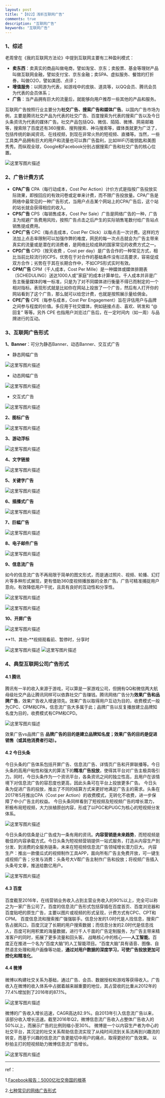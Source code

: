```yaml
---
layout: post
title: "【022】浅析互联网广告"
comments: true
description: "互联网广告"
keywords: "互联网广告"
---
```


### 1、综述
老周曾在《我的互联网方法论》中提到互联网主要有三种盈利模式：
  - **卖东西**：卖真实的商品叫做电商，譬如淘宝、京东；卖股票、基金等理财产品叫做互联网金融，譬如支付宝、京东金融；卖SPA、虚拟服务、餐馆的打折券，叫做O2O，譬如美团、点评；
  - **增值服务**：以网游为代表，如游戏中的皮肤、道具等，以QQ会员、腾讯会员为代表的会员体系；
  - **广告**：当产品拥有巨大的流量后，就能够向用户推荐一些其他的产品和服务。

互联网广告按照行业主要分为**社交广告、搜索广告和媒体广告**。以国内广告市场为例，主要是腾讯社交产品为代表的社交广告、百度搜索为代表的搜索广告以及今日头条资讯为代表的媒体广告。社交产品包括QQ、微信、陌陌、微博、网易邮箱等，搜索除了百度还有360搜索、搜狗搜索、神马搜索等，媒体类就更为广泛了，包括传统的新闻资讯、在线视频，到现在非常火热的短视频、直播等。当然，一些工具类产品拥有巨大的用户和流量也可以靠广告盈利，比如WiFi万能钥匙和美图秀秀。而纵观全球，Google和Facebook分别占据搜索广告和社交广告的核心位置。

![这里写图片描述](http://img.blog.csdn.net/20170909011511893?watermark/2/text/aHR0cDovL2Jsb2cuY3Nkbi5uZXQvYWNlbGl0/font/5a6L5L2T/fontsize/400/fill/I0JBQkFCMA==/dissolve/70/gravity/SouthEast)

### 2、广告计费方式
- **CPA广告**
CPA（每行动成本，Cost Per Action）计价方式是指按广告投放实际效果，即按回应的有效问卷或定单来计费，而不限广告投放量。CPA广告是网络中最常见的一种广告形式，当用户点击某个网站上的CPA广告后，这个站的站长就会获得相应的收入。
- **CPS广告**
CPS（每销售成本，Cost Per Sale）广告是网络广告的一种，广告主为规避广告费用风险，按照广告点击之后产生的实际销售笔数付给广告站点销售提成费用。
- **CPC广告**
CPC（每点击成本，Cost Per Click）以每点击一次计费。这样的方法加上点击率限制可以加强作弊的难度，网民的每一次点击就会为广告主带来真实的流量或是潜在的消费者，是网络比较成熟的国家常见的收费方式之一。
- **CPD广告**
CPD（按天收费 ，Cost per day）是广告合作的一种常见方式，相比当前比较流行的CPS，优势在于对合作的基础条件没有过高要求，容易促成双方合作；劣势在于其在长期合作中，不如CPS形式实时有效。
- **CPM广告**
CPM（千人成本，Cost Per Mille）是一种媒体或媒体排期表（SCHEDULING）送达1000人或"家庭"的成本计算单位。千人成本并非是广告主衡量媒体的唯一标准，只是为了对不同媒体进行衡量不得已而制定的一个相对指标。表现形式就是比如你在网站上投放了一个广告，然后有人打开你的网站看到了这个广告，那么就可以给您计费，也就是按照展示量给佣金。
- **CPE广告** 
CPE（每参与成本，Cost Per Engagement）旨在评估用户与品牌之间参与程度的价值。多应用于社交媒体，例如链接点击、喜欢、转发和 “@回复” 等等。另外 CPE 也指用户浏览过广告后，在一定时间内（如一周）与品牌进行的互动。 

### 3、互联网广告形式
**1、Banner**：可分为静态Banner、动态Banner、交互式广告

- 静态网幅广告

![这里写图片描述](http://img.blog.csdn.net/20170909011958314?watermark/2/text/aHR0cDovL2Jsb2cuY3Nkbi5uZXQvYWNlbGl0/font/5a6L5L2T/fontsize/400/fill/I0JBQkFCMA==/dissolve/70/gravity/SouthEast)

- 动态网幅广告

![这里写图片描述](http://img.blog.csdn.net/20170909012035123?watermark/2/text/aHR0cDovL2Jsb2cuY3Nkbi5uZXQvYWNlbGl0/font/5a6L5L2T/fontsize/400/fill/I0JBQkFCMA==/dissolve/70/gravity/SouthEast)

- 交互式广告

![这里写图片描述](http://img.blog.csdn.net/20170909012048614?watermark/2/text/aHR0cDovL2Jsb2cuY3Nkbi5uZXQvYWNlbGl0/font/5a6L5L2T/fontsize/400/fill/I0JBQkFCMA==/dissolve/70/gravity/SouthEast)

**2、图标广告**

![这里写图片描述](http://img.blog.csdn.net/20170909012119440?watermark/2/text/aHR0cDovL2Jsb2cuY3Nkbi5uZXQvYWNlbGl0/font/5a6L5L2T/fontsize/400/fill/I0JBQkFCMA==/dissolve/70/gravity/SouthEast)

**3、游动浮标**

![这里写图片描述](http://img.blog.csdn.net/20170909012152868?watermark/2/text/aHR0cDovL2Jsb2cuY3Nkbi5uZXQvYWNlbGl0/font/5a6L5L2T/fontsize/400/fill/I0JBQkFCMA==/dissolve/70/gravity/SouthEast)

**4、文字链接**

![这里写图片描述](http://img.blog.csdn.net/20170909012219908?watermark/2/text/aHR0cDovL2Jsb2cuY3Nkbi5uZXQvYWNlbGl0/font/5a6L5L2T/fontsize/400/fill/I0JBQkFCMA==/dissolve/70/gravity/SouthEast)

**5、关键字广告**

![这里写图片描述](http://img.blog.csdn.net/20170909012241808?watermark/2/text/aHR0cDovL2Jsb2cuY3Nkbi5uZXQvYWNlbGl0/font/5a6L5L2T/fontsize/400/fill/I0JBQkFCMA==/dissolve/70/gravity/SouthEast)

**6、插播式广告**

![这里写图片描述](http://img.blog.csdn.net/20170909012323280?watermark/2/text/aHR0cDovL2Jsb2cuY3Nkbi5uZXQvYWNlbGl0/font/5a6L5L2T/fontsize/400/fill/I0JBQkFCMA==/dissolve/70/gravity/SouthEast)

**7、巨幅广告**

![这里写图片描述](http://img.blog.csdn.net/20170909012346218?watermark/2/text/aHR0cDovL2Jsb2cuY3Nkbi5uZXQvYWNlbGl0/font/5a6L5L2T/fontsize/400/fill/I0JBQkFCMA==/dissolve/70/gravity/SouthEast)

**8、电子邮件广告**

![这里写图片描述](http://img.blog.csdn.net/20170909012521139?watermark/2/text/aHR0cDovL2Jsb2cuY3Nkbi5uZXQvYWNlbGl0/font/5a6L5L2T/fontsize/400/fill/I0JBQkFCMA==/dissolve/70/gravity/SouthEast)

**9、信息流广告**

如今的信息流广告不再局限于简单的图文形式，而是通过照片、视频、轮播、幻灯片等多种形式展现，更有借助360度视频播放器的全景广告。广告可精准捕捉用户意向，有效降低用户干扰，且具有良好的互动性和分享性。

![这里写图片描述](http://img.blog.csdn.net/20170909012602591?watermark/2/text/aHR0cDovL2Jsb2cuY3Nkbi5uZXQvYWNlbGl0/font/5a6L5L2T/fontsize/400/fill/I0JBQkFCMA==/dissolve/70/gravity/SouthEast)

![这里写图片描述](http://img.blog.csdn.net/20170909012609333?watermark/2/text/aHR0cDovL2Jsb2cuY3Nkbi5uZXQvYWNlbGl0/font/5a6L5L2T/fontsize/400/fill/I0JBQkFCMA==/dissolve/70/gravity/SouthEast)

**10、开屏广告**

![这里写图片描述](http://img.blog.csdn.net/20170909012644636?watermark/2/text/aHR0cDovL2Jsb2cuY3Nkbi5uZXQvYWNlbGl0/font/5a6L5L2T/fontsize/400/fill/I0JBQkFCMA==/dissolve/70/gravity/SouthEast)

**11、其他-**视频观看前、暂停时，分享时

![这里写图片描述](http://img.blog.csdn.net/20170909012729726?watermark/2/text/aHR0cDovL2Jsb2cuY3Nkbi5uZXQvYWNlbGl0/font/5a6L5L2T/fontsize/400/fill/I0JBQkFCMA==/dissolve/70/gravity/SouthEast)
![这里写图片描述](http://img.blog.csdn.net/20170909012737381?watermark/2/text/aHR0cDovL2Jsb2cuY3Nkbi5uZXQvYWNlbGl0/font/5a6L5L2T/fontsize/400/fill/I0JBQkFCMA==/dissolve/70/gravity/SouthEast)

### 4、典型互联网公司广告形式
#### 4.1 腾讯
腾讯有一半的收入来源于游戏，可以算是一家游戏公司，但拥有QQ和微信两大航母级社交产品让腾讯同样可以依靠社交广告赚钱。腾讯网络广告分为**效果广告和品牌广告**，效果广告收入增速领先。效果广告以取得用户互动为目的，收费模式一般为CPC、CPM和CPA，信息流广告大多属于此；品牌广告以反复播放建立品牌知名度为目的，收费模式有CPM和CPD。

![这里写图片描述](http://img.blog.csdn.net/20170909012904309?watermark/2/text/aHR0cDovL2Jsb2cuY3Nkbi5uZXQvYWNlbGl0/font/5a6L5L2T/fontsize/400/fill/I0JBQkFCMA==/dissolve/70/gravity/SouthEast)

效果广告vs品牌广告
**品牌广告的目的是建立品牌知名度；效果广告的目的是促进销售（或其他消费者行动）。**

#### 4.2 今日头条
今日头条的广告体系包括开屏广告、信息流广告、详情页广告和开屏联播等。今日头条的高用户粘性和强大的算法下的**精准广告投放**，使得其平台对广告主极具吸引力。同时，今日头条作为一个资讯平台，各条资讯之间的独立性高，且用户在该情境下对信息流广告的容忍度也更高，因此头条可在平台上投放更多广告。
今日头条为促进广告的投放，推出了不同的结算方式来更好地满足广告主的需求。头条在2017年5月推出CPA（Cost per Action）的收费模式，无转化不收费，进一步保障了中小广告主的权益。
今日头条同样看到了短视频及短视频广告的增长潜力，积极布局短视频，大力扶植原创内容，形成了以PGC和PUGC为核心的短视频分发体系。

![这里写图片描述](http://img.blog.csdn.net/20170909013021504?watermark/2/text/aHR0cDovL2Jsb2cuY3Nkbi5uZXQvYWNlbGl0/font/5a6L5L2T/fontsize/400/fill/I0JBQkFCMA==/dissolve/70/gravity/SouthEast)

今日头条的信条是让广告成为一条有用的资讯。**内容营销是未来趋势**，而短视频是极佳的内容承载方式。今日头条为短视频营销提供一站式服务，打造从内容生产到分发、到消费的全服务链条，未来在短视频信息流广告领域增长潜力巨大。
内容生产：推出一款傻瓜式的视频制作工具APP，面向所有广告主免费开放，可一键生成视频广告；分发与消费：头条号大V帮广告主制作广告和投放；将视频广告插入头条号文章，推送给数亿用户。

![这里写图片描述](http://img.blog.csdn.net/20170909013054227?watermark/2/text/aHR0cDovL2Jsb2cuY3Nkbi5uZXQvYWNlbGl0/font/5a6L5L2T/fontsize/400/fill/I0JBQkFCMA==/dissolve/70/gravity/SouthEast)

#### 4.3 百度
百度截至2016年，在线营销业务收入占到主营业务收入的90%以上，完全可以称之为一家广告公司了。百度的信息流广告形式包括穿插在百度首页、百度浏览器和百度贴吧的原生广告，主要以图片或视频的形式呈现，计费方式有CPC、CPT和CPM。
百度信息流和搜索推广强强联手。信息分发的1.0时代是人找信息，搜索广告占据风口，百度沉淀了长期的用户搜索数据；而信息分发的2.0时代是信息找人，百度可利用积累的海量数据，进行千人千面的广告定制服务，为广告主带来精准客户的同时，拓展了更多流量和回头客。
战略核心中的核心——**人工智能**。百度正在推进一个名为“百度大脑”的人工智能项目。“百度大脑”具有语音、图像、自然语言处理和用户画像等功能，**通过对用户数据的深度学习，可使广告投放更加可控化和精准化**。

#### 4.4 微博
微博以构建社交关系为基础，通过广告、会员、数据授权和游戏等获得收入。广告收入在微博的收入体系中占据着越来越重要的地位，其占营收的比重从2012年的77.4%增加到了2016年的87.1%。

![这里写图片描述](http://img.blog.csdn.net/20170909013138905?watermark/2/text/aHR0cDovL2Jsb2cuY3Nkbi5uZXQvYWNlbGl0/font/5a6L5L2T/fontsize/400/fill/I0JBQkFCMA==/dissolve/70/gravity/SouthEast)

微博的广告收入增长迅速，CAGR高达82.9%。自2013年引入信息流广告以来，该部分收入增长迅速。截至2016年Q2，微博信息流广告收入占整体广告收入的50%以上，而展示广告的比例则缩小至30%。
 微博是一个以内容生产者为中心的社交平台，其沉淀的社交关系帮助信息流实现了从纯时间流到关系流再到兴趣流的转变，而基于兴趣的信息流广告更能切中用户的痛点，取得更好的广告效果。
以秒拍主打的短视频助力微博信息流广告增长。

![这里写图片描述](http://img.blog.csdn.net/20170909013207332?watermark/2/text/aHR0cDovL2Jsb2cuY3Nkbi5uZXQvYWNlbGl0/font/5a6L5L2T/fontsize/400/fill/I0JBQkFCMA==/dissolve/70/gravity/SouthEast)

---
ref：

1.[Facebook报告：5000亿社交帝国的根基](http://www.199it.com/archives/623522.html)

2.[七种常见的网络广告形式](http://blog.sina.com.cn/s/blog_15de85b010102wtrz.html)
